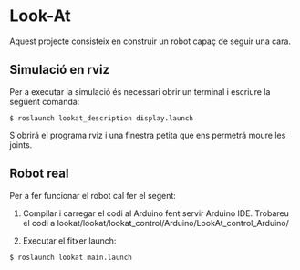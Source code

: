 # Look-At

Aquest projecte consisteix en construir un robot capaç de seguir una cara.

## Simulació en rviz

Per a executar la simulació és necessari obrir un terminal i escriure la següent comanda:

```shell 
$ roslaunch lookat_description display.launch
```

S'obrirá el programa rviz i una finestra petita que ens permetrá moure les joints.

## Robot real

Per a fer funcionar el robot cal fer el segent:

1. Compilar i carregar el codi al Arduino fent servir Arduino IDE. Trobareu el codi a lookat/lookat/lookat_control/Arduino/LookAt_control_Arduino/

2. Executar el fitxer launch: 

```shell 
$ roslaunch lookat main.launch
```

